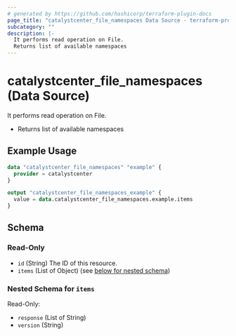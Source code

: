 ```yaml
---
# generated by https://github.com/hashicorp/terraform-plugin-docs
page_title: "catalystcenter_file_namespaces Data Source - terraform-provider-catalystcenter"
subcategory: ""
description: |-
  It performs read operation on File.
  Returns list of available namespaces
---
```


# catalystcenter_file_namespaces (Data Source)

It performs read operation on File.

- Returns list of available namespaces

## Example Usage

```terraform
data "catalystcenter_file_namespaces" "example" {
  provider = catalystcenter
}

output "catalystcenter_file_namespaces_example" {
  value = data.catalystcenter_file_namespaces.example.items
}
```

<!-- schema generated by tfplugindocs -->
## Schema

### Read-Only

- `id` (String) The ID of this resource.
- `items` (List of Object) (see [below for nested schema](#nestedatt--items))

<a id="nestedatt--items"></a>
### Nested Schema for `items`

Read-Only:

- `response` (List of String)
- `version` (String)

